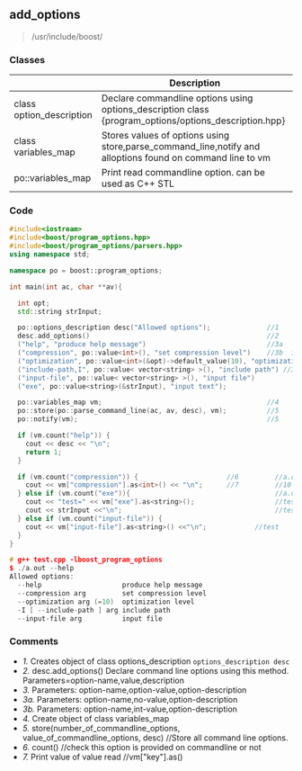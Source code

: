 ## add_options
>/usr/include/boost/

### Classes

||Description|
|---|---|
|class option_description|Declare commandline options using options_description class  {program_options/options_description.hpp}|
|class variables_map|Stores values of options using store,parse_command_line,notify and alloptions found on command line to vm|
|po::variables_map| Print read commandline option. can be used as C++ STL <map>|

### Code
```c++
#include<iostream>
#include<boost/program_options.hpp>
#include<boost/program_options/parsers.hpp>
using namespace std;

namespace po = boost::program_options;

int main(int ac, char **av){

  int opt;
  std::string strInput;

  po::options_description desc("Allowed options");              //1
  desc.add_options()                                            //2
  ("help", "produce help message")                              //3a
  ("compression", po::value<int>(), "set compression level")    //3b  int
  ("optimization", po::value<int>(&opt)->default_value(10), "optimization level")   //int
  ("include-path,I", po::value< vector<string> >(), "include path") //3c  vector<>
  ("input-file", po::value< vector<string> >(), "input file")
  ("exe", po::value<string>(&strInput), "input text");                 //string

  po::variables_map vm;                                         //4
  po::store(po::parse_command_line(ac, av, desc), vm);          //5
  po::notify(vm);                                               //5

  if (vm.count("help")) {
    cout << desc << "\n";
    return 1;
  }

  if (vm.count("compression")) {                      //6         //a.out compression 10
    cout << vm["compression"].as<int>() << "\n";      //7         //10
  } else if (vm.count("exe")){                                    //a.out --exe test
    cout << "test=" << vm["exe"].as<string>();                    //test
    cout << strInput <<"\n";                                      //test
  } else if (vm.count("input-file")) {
    cout << vm["input-file"].as<string>() <<"\n";            //test
  }
}

# g++ test.cpp -lboost_program_options
$ ./a.out --help
Allowed options:
  --help                    produce help message
  --compression arg         set compression level
  --optimization arg (=10)  optimization level
  -I [ --include-path ] arg include path
  --input-file arg          input file
```

### Comments
- *1.* Creates object of class options_description `options_description desc`
- *2.* desc.add_options() Declare command line options using this method. Parameters=option-name,value,description
- *3.* Parameters: option-name,option-value,option-description
- *3a.* Parameters: option-name,no-value,option-description
- *3b.* Parameters: option-name,int-value,option-description
- *4.* Create object of class variables_map
- *5.* store(number_of_commandline_options, value_of_commandline_options, desc)  //Store all command line options.
- *6.* count()  //check this option is provided on commandline or not
- *7.* Print value of value read      //vm["key"].as<type>()
